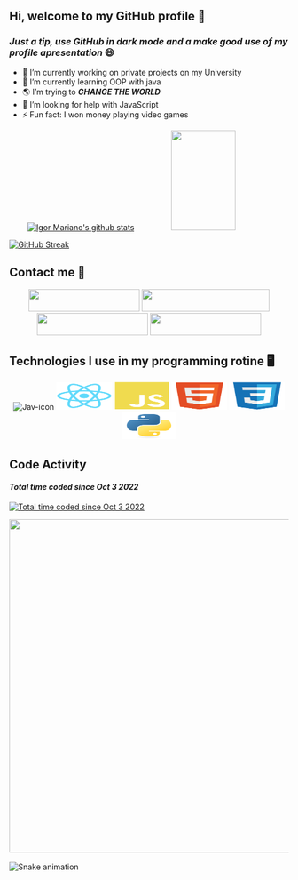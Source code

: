 ## Hi, welcome to my GitHub profile 👋
### ***Just a tip, use GitHub in dark mode and a make good use of my profile apresentation*** 😄

- 🔭 I’m currently working on private projects on my University
- 🌱 I’m currently learning OOP with java
- 🌎 I’m trying to ***CHANGE THE WORLD***
- 🤔 I’m looking for help with JavaScript
- ⚡ Fun fact: I won money playing video games

<div align="center">
 <a href="https://github.com/IgorMariano25/github-readme-stats"><img height="180em" width="48%" src="https://github-readme-stats.vercel.app/api?username=IgorMariano25&show_icons=true&include_all_commits=true&count_private=true&theme=github_dark&hide_border=true" alt="Igor Mariano's github stats" /></a>  <a href="https://github.com/IgorMariano25/github-readme-stats"><img height="180em" width="48%" src="https://github-readme-stats.vercel.app/api/top-langs/?username=IgorMariano25&layout=compact&theme=github_dark&hide_border=true" /></a>
</div>


[![GitHub Streak](https://streak-stats.demolab.com?user=IgorMariano25&theme=github-dark-blue&border_radius=7.5&hide_border=true)](https://git.io/streak-stats)

<!-- Jim carrey Meme
 <div>
  <img width="480px" src="https://user-images.githubusercontent.com/89418737/199232610-b9c0376f-9a95-4826-901b-ee1c42c5d011.gif"></img> 
 </div> -->

## Contact me 📧
<div align="center">
  <a href="https://instagram.com/igor.mariano_" target="_blank"><img height="40" width="200" src="https://img.shields.io/badge/-Instagram-%23E4405F?style=for-the-badge&logo=instagram&logoColor=white"></a>
  <a href = "mailto:igor-mariano@outlook.com" target="_blank"><img height="40" width="230" src="https://img.shields.io/badge/Microsoft_Outlook-0078D4?style=for-the-badge&logo=microsoft-outlook&logoColor=white"></a>
  <a href="https://www.linkedin.com/in/igormarianodev/" target="_blank"><img height="40" width="200" src="https://img.shields.io/badge/-LinkedIn-%230077B5?style=for-the-badge&logo=linkedin&logoColor=white" target="_blank"></a>
  <a href="https://gitlab.com/IgorMariano25" target="_blank"><img height="40" width="200" src="https://img.shields.io/badge/GitLab-330F63?style=for-the-badge&logo=gitlab&logoColor=white"></a>
 </div>
 
## Technologies I use in my programming rotine 🖥️
<div align="center">
  <img alt="Jav-icon" height="50" width="100" src="https://cdn.jsdelivr.net/gh/devicons/devicon/icons/java/java-original.svg" />
  <img alt="React-icon" height="50" width="100" src="https://raw.githubusercontent.com/devicons/devicon/master/icons/react/react-original.svg">
  <img alt="Js-icon" height="50" width="100" src="https://raw.githubusercontent.com/devicons/devicon/master/icons/javascript/javascript-plain.svg">
  <img alt="HTML-icon" height="50" width="100" src="https://raw.githubusercontent.com/devicons/devicon/master/icons/html5/html5-original.svg">
  <img alt="CSS-icon" height="50" width="100" src="https://raw.githubusercontent.com/devicons/devicon/master/icons/css3/css3-original.svg">
  <img alt="Python-icon" height="50" width="100" src="https://raw.githubusercontent.com/devicons/devicon/master/icons/python/python-original.svg">
</div>

## Code Activity 
#### ***Total time coded since Oct 3 2022***
<p><a href="https://wakatime.com/@0b71d094-f479-4007-b768-49233a5edaf4"><img height="30" width="280"src="https://wakatime.com/badge/user/0b71d094-f479-4007-b768-49233a5edaf4.svg" alt="Total time coded since Oct 3 2022"</img></a></p>
<div align="center">
      <img  height="600" width="1000" src="https://wakatime.com/share/@0b71d094-f479-4007-b768-49233a5edaf4/46d7c5b6-4a3b-42f2-bc28-1a54a8ca24e1.svg"></img>
</div>

![Snake animation](https://github.com/IgorMariano25/IgorMariano25/blob/output/github-contribution-grid-snake.svg)

  <!-- <!-<details>
    <summary>
      <img align="center" height="500" width="800" src="https://wakatime.com/share/@0b71d094-f479-4007-b768-49233a5edaf4/46d7c5b6-4a3b-42f2-bc28-1a54a8ca24e1.svg"></img>
    </summary>
  </details> -->
 </div>
